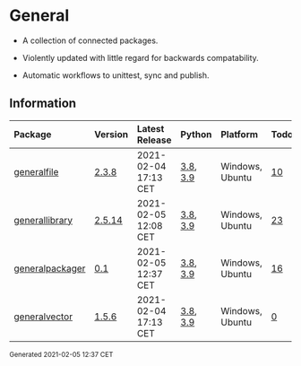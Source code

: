 # General
 - A collection of connected packages.

 - Violently updated with little regard for backwards compatability.

 - Automatic workflows to unittest, sync and publish.

## Information
| Package                                                              | Version                                            | Latest Release       | Python                                                                                                                   | Platform        | Todos                                                        |
|:---------------------------------------------------------------------|:---------------------------------------------------|:---------------------|:-------------------------------------------------------------------------------------------------------------------------|:----------------|:-------------------------------------------------------------|
| [generalfile](https://github.com/ManderaGeneral/generalfile)         | [2.3.8](https://pypi.org/project/generalfile/)     | 2021-02-04 17:13 CET | [3.8](https://www.python.org/downloads/release/python-380/), [3.9](https://www.python.org/downloads/release/python-390/) | Windows, Ubuntu | [10](https://github.com/ManderaGeneral/generalfile#Todo)     |
| [generallibrary](https://github.com/ManderaGeneral/generallibrary)   | [2.5.14](https://pypi.org/project/generallibrary/) | 2021-02-05 12:08 CET | [3.8](https://www.python.org/downloads/release/python-380/), [3.9](https://www.python.org/downloads/release/python-390/) | Windows, Ubuntu | [23](https://github.com/ManderaGeneral/generallibrary#Todo)  |
| [generalpackager](https://github.com/ManderaGeneral/generalpackager) | [0.1](https://pypi.org/project/generalpackager/)   | 2021-02-05 12:37 CET | [3.8](https://www.python.org/downloads/release/python-380/), [3.9](https://www.python.org/downloads/release/python-390/) | Windows, Ubuntu | [16](https://github.com/ManderaGeneral/generalpackager#Todo) |
| [generalvector](https://github.com/ManderaGeneral/generalvector)     | [1.5.6](https://pypi.org/project/generalvector/)   | 2021-02-04 17:13 CET | [3.8](https://www.python.org/downloads/release/python-380/), [3.9](https://www.python.org/downloads/release/python-390/) | Windows, Ubuntu | [0](https://github.com/ManderaGeneral/generalvector#Todo)    |

<sup>
Generated 2021-02-05 12:37 CET
</sup>
